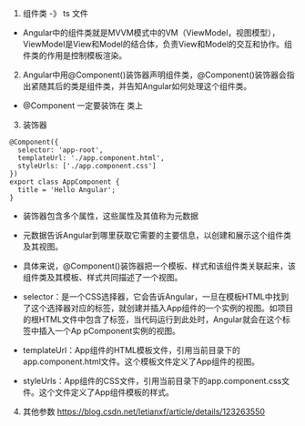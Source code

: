 
1. 组件类 -》 ts 文件
- Angular中的组件类就是MVVM模式中的VM（ViewModel，视图模型），ViewModel是View和Model的结合体，负责View和Model的交互和协作。组件类的作用是控制模板渲染。

2. Angular中用@Component()装饰器声明组件类，@Component()装饰器会指出紧随其后的类是组件类，并告知Angular如何处理这个组件类。 
- @Component 一定要装饰在 类上 

3. 装饰器

```
@Component({
  selector: 'app-root',
  templateUrl: './app.component.html',
  styleUrls: ['./app.component.css']
})
export class AppComponent {
  title = 'Hello Angular';
}
```

- 装饰器包含多个属性，这些属性及其值称为元数据 
- 元数据告诉Angular到哪里获取它需要的主要信息，以创建和展示这个组件类及其视图。
- 具体来说，@Component()装饰器把一个模板、样式和该组件类关联起来，该组件类及其模板、样式共同描述了一个视图。

- selector：是一个CSS选择器，它会告诉Angular，一旦在模板HTML中找到了这个选择器对应的标签，就创建并插入App组件的一个实例的视图。如项目的根HTML文件中包含了<app-root></app-root>标签，当代码运行到此处时，Angular就会在这个标签中插入一个Ap pComponent实例的视图。

- templateUrl：App组件的HTML模板文件，引用当前目录下的app.component.html文件。这个模板文件定义了App组件的视图。

- styleUrls：App组件的CSS文件，引用当前目录下的app.component.css文件。这个文件定义了App组件模板的样式。

4. 其他参数 https://blog.csdn.net/letianxf/article/details/123263550  





